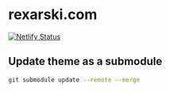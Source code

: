 # rexarski.com

[![Netlify Status](https://api.netlify.com/api/v1/badges/f54e765d-2533-4d8a-ae2f-c343bd030e91/deploy-status)](https://app.netlify.com/sites/rexarski/deploys)

## Update theme as a submodule

```bash
git submodule update --remote --merge
```